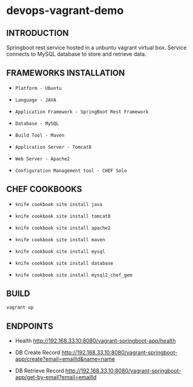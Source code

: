 # devops-vagrant-demo

INTRODUCTION
------------

 Springboot rest service hosted in a unbuntu vagrant virtual box. 
 Service connects to MySQL database to store and retrieve data.


FRAMEWORKS INSTALLATION
-----------------------

* `Platform - Ubuntu`

* `Language - JAVA`

* `Application Framework - SpringBoot Rest Framework`

* `Database - MySQL`

* `Build Tool - Maven`

* `Application Server - Tomcat8`

* `Web Server - Apache2`

* `Configuration Management tool - CHEF Solo`



CHEF COOKBOOKS
--------------

* `knife cookbook site install java`

* `knife cookbook site install tomcat8`

* `knife cookbook site install apache2`

* `knife cookbook site install maven`

* `knife cookbook site install mysql`

* `knife cookbook site install database`

* `knife cookbook site install mysql2_chef_gem`

BUILD
-----

`vagrant up`

ENDPOINTS
---------
 - Health
http://192.168.33.10:8080/vagrant-springboot-app/health

 - DB Create Record
http://192.168.33.10:8080/vagrant-springboot-app/create?email=emailId&name=name

 - DB Retrieve Record
http://192.168.33.10:8080/vagrant-springboot-app/get-by-email?email=emailId
